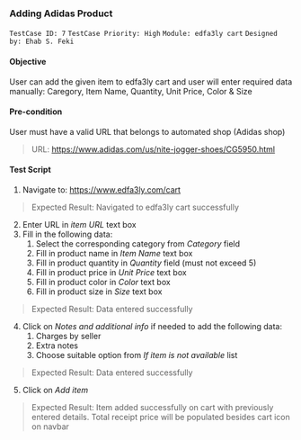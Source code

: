 ### Adding Adidas Product 
```TestCase ID: 7```
```TestCase Priority: High```
```Module: edfa3ly cart```
```Designed by: Ehab S. Feki```

#### Objective
User can add the given item to edfa3ly cart and user will enter required data manually: Caregory, Item Name, Quantity, Unit Price, Color & Size
#### Pre-condition
User must have a valid URL that belongs to automated shop (Adidas shop)
> URL: https://www.adidas.com/us/nite-jogger-shoes/CG5950.html
#### Test Script
1. Navigate to: https://www.edfa3ly.com/cart
> Expected Result: Navigated to edfa3ly cart successfully
2. Enter URL in *item URL* text box
3. Fill in the following data:
	1. Select the corresponding category from *Category* field
	2. Fill in product name in *Item Name* text box
	3. Fill in product quantity in *Quantity* field (must not exceed 5)
	4. Fill in product price in *Unit Price* text box
	5. Fill in product color in *Color* text box
	6. Fill in product size in *Size* text box
> Expected Result: Data entered successfully
4. Click on *Notes and additional info* if needed to add the following data:
	1. Charges by seller
	2. Extra notes
	3. Choose suitable option from *If item is not available* list
> Expected Result: Data entered successfully
5. Click on *Add item*
> Expected Result: Item added successfully on cart with previously entered details.
> Total receipt price will be populated besides cart icon on navbar
